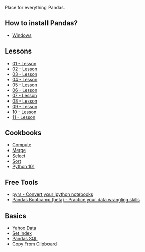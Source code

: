 Place for everything Pandas.

How to install Pandas?
-------

* [Windows](http://www.youtube.com/watch?v=g4v9_K3Rq3Y)

Lessons
-------

* [01 - Lesson](http://nbviewer.ipython.org/urls/bitbucket.org/hrojas/learn-pandas/raw/master/lessons/01%20-%20Lesson.ipynb)
* [02 - Lesson](http://nbviewer.ipython.org/urls/bitbucket.org/hrojas/learn-pandas/raw/master/lessons/02%20-%20Lesson.ipynb)
* [03 - Lesson](http://nbviewer.ipython.org/urls/bitbucket.org/hrojas/learn-pandas/raw/master/lessons/03%20-%20Lesson.ipynb)
* [04 - Lesson](http://nbviewer.ipython.org/urls/bitbucket.org/hrojas/learn-pandas/raw/master/lessons/04%20-%20Lesson.ipynb)
* [05 - Lesson](http://nbviewer.ipython.org/urls/bitbucket.org/hrojas/learn-pandas/raw/master/lessons/05%20-%20Lesson.ipynb)
* [06 - Lesson](http://nbviewer.ipython.org/urls/bitbucket.org/hrojas/learn-pandas/raw/master/lessons/06%20-%20Lesson.ipynb)
* [07 - Lesson](http://nbviewer.ipython.org/urls/bitbucket.org/hrojas/learn-pandas/raw/master/lessons/07%20-%20Lesson.ipynb)
* [08 - Lesson](http://nbviewer.ipython.org/urls/bitbucket.org/hrojas/learn-pandas/raw/master/lessons/08%20-%20Lesson.ipynb)
* [09 - Lesson](http://nbviewer.ipython.org/urls/bitbucket.org/hrojas/learn-pandas/raw/master/lessons/09%20-%20Lesson.ipynb)
* [10 - Lesson](http://nbviewer.ipython.org/urls/bitbucket.org/hrojas/learn-pandas/raw/master/lessons/10%20-%20Lesson.ipynb)
* [11 - Lesson](http://nbviewer.ipython.org/urls/bitbucket.org/hrojas/learn-pandas/raw/master/lessons/11%20-%20Lesson.ipynb)


Cookbooks
---------

* [Compute](http://nbviewer.ipython.org/urls/bitbucket.org/hrojas/learn-pandas/raw/master/lessons/Cookbook%20-%20Compute.ipynb)
* [Merge](http://nbviewer.ipython.org/urls/bitbucket.org/hrojas/learn-pandas/raw/master/lessons/Cookbook%20-%20Merge.ipynb)
* [Select](http://nbviewer.ipython.org/urls/bitbucket.org/hrojas/learn-pandas/raw/master/lessons/Cookbook%20-%20Select.ipynb)
* [Sort](http://nbviewer.ipython.org/urls/bitbucket.org/hrojas/learn-pandas/raw/master/lessons/Cookbook%20-%20Sort.ipynb)
* [Python 101](http://nbviewer.ipython.org/urls/bitbucket.org/hrojas/learn-pandas/raw/master/lessons/Python_101.ipynb)

Free Tools
---------

* [pyrs - Convert your Ipython notebooks](https://pyrs.herokuapp.com/)  
* [Pandas Bootcamp (beta) - Practice your data wrangling skills](https://pandasbootcamp.herokuapp.com/)

Basics
-------
* [Yahoo Data](http://www.hedaro.com/blog/yahoo-data-using-pandas.html)
* [Set Index](http://www.hedaro.com/blog/pandas-set-index.html)
* [Pandas SQL](http://www.hedaro.com/blog/pandas-sql.html)
* [Copy From Clipboard](http://www.hedaro.com/blog/copy-from-clipboard.html)